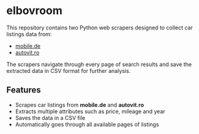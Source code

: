 # elbovroom

This repository contains two Python web scrapers designed to collect car listings data from:

- [mobile.de](https://www.mobile.de)
- [autovit.ro](https://www.autovit.ro)

The scrapers navigate through every page of search results and save the extracted data in CSV format for further analysis.

## Features

- Scrapes car listings from **mobile.de** and **autovit.ro**
- Extracts multiple attributes such as price, mileage and year
- Saves the data in a CSV file
- Automatically goes through all available pages of listings
